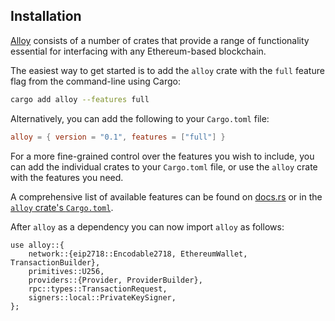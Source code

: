 ## Installation

[Alloy](https://github.com/alloy-rs/alloy) consists of a number of crates that provide a range of functionality essential for interfacing with any Ethereum-based blockchain.

The easiest way to get started is to add the `alloy` crate with the `full` feature flag from the command-line using Cargo:

```sh
cargo add alloy --features full
```

Alternatively, you can add the following to your `Cargo.toml` file:

```toml
alloy = { version = "0.1", features = ["full"] }
```

For a more fine-grained control over the features you wish to include, you can add the individual crates to your `Cargo.toml` file, or use the `alloy` crate with the features you need.

A comprehensive list of available features can be found on [docs.rs](https://docs.rs/crate/alloy/latest/features) or in the [`alloy` crate's `Cargo.toml`](https://github.com/alloy-rs/alloy/blob/main/crates/alloy/Cargo.toml).

After `alloy` as a dependency you can now import `alloy` as follows:

```rust,ignore
use alloy::{
    network::{eip2718::Encodable2718, EthereumWallet, TransactionBuilder},
    primitives::U256,
    providers::{Provider, ProviderBuilder},
    rpc::types::TransactionRequest,
    signers::local::PrivateKeySigner,
};
```
